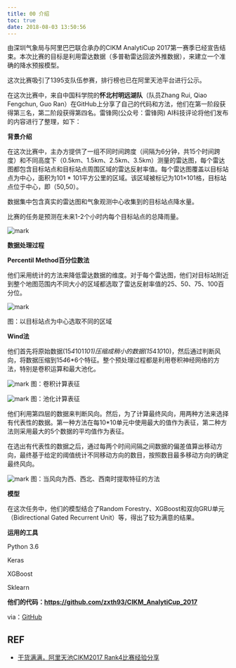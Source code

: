 ```yaml
---
title: 00 介绍
toc: true
date: 2018-08-03 13:50:56
---
```



由深圳气象局与阿里巴巴联合承办的CIKM AnalytiCup 2017第一赛季已经宣告结束。本次比赛的目标是利用雷达数据（多普勒雷达回波外推数据），来建立一个准确的降水预报模型。

这次比赛吸引了1395支队伍参赛，排行榜也已在阿里天池平台进行公示。

在这次比赛中，来自中国科学院的**怀北村明远湖队**（队员Zhang Rui, Qiao Fengchun, Guo Ran）在GitHub上分享了自己的代码和方法，他们在第一阶段获得第三名，第二阶段获得第四名。雷锋网(公众号：雷锋网) AI科技评论将他们发布的内容进行了整理，如下：

**背景介绍**

在这次比赛中，主办方提供了一组不同时间跨度（间隔为6分钟，共15个时间跨度）和不同高度下（0.5km、1.5km、2.5km、3.5km）测量的雷达图，每个雷达图都包含目标站点和目标站点周围区域的雷达反射率值。每个雷达图覆盖以目标站点为中心，面积为101 * 101平方公里的区域。该区域被标记为101×101格，目标站点位于中心，即（50,50）。

数据集中包含真实的雷达图和气象观测中心收集到的目标站点降水量。

比赛的任务是预测在未来1-2个小时内每个目标站点的总降雨量。

![mark](http://pacdb2bfr.bkt.clouddn.com/blog/image/180803/1jah9EghLH.png?imageslim)

**数据处理过程**

**Percentil Method百分位数法**

他们采用统计的方法来降低雷达数据的维度。对于每个雷达图，他们对目标站附近到整个地图范围内不同大小的区域都选取了雷达反射率值的25、50、75、100百分位。

![mark](http://pacdb2bfr.bkt.clouddn.com/blog/image/180803/kJI9Lk3109.png?imageslim)

图：以目标站点为中心选取不同的区域

**Wind法**

他们首先将原始数据(15*4*101*101)压缩成稍小的数据(15*4*10*10)，然后通过判断风向，将数据压缩到15*4*6*6个特征。整个预处理过程都是利用卷积神经网络的方法，特别是卷积运算和最大池化。

![mark](http://pacdb2bfr.bkt.clouddn.com/blog/image/180803/5Dd55KIa10.png?imageslim)
图：卷积计算表征

![mark](http://pacdb2bfr.bkt.clouddn.com/blog/image/180803/Bkk8jm5DK0.png?imageslim)
图：池化计算表征

他们利用第四层的数据来判断风向。然后，为了计算最终风向，用两种方法来选择有代表性的数据。第一种方法在每10*10单元中使用最大的值作为表征，第二种方法则采用最大的5个数据的平均值作为表征。

在选出有代表性的数据之后，通过每两个时间间隔之间数据的偏差值算出移动方向，最终基于给定的阈值统计不同移动方向的数目，按照数目最多移动方向的确定最终风向。

![mark](http://pacdb2bfr.bkt.clouddn.com/blog/image/180803/LFjiLGiK3A.png?imageslim)
图：当风向为西、西北、西南时提取特征的方法

**模型**

在这次任务中，他们的模型结合了Random Forestry、XGBoost和双向GRU单元（Bidirectional Gated Recurrent Unit）等，得出了较为满意的结果。

**运用的工具**

Python 3.6

Keras

XGBoost

Sklearn

**他们的代码：https://github.com/zxth93/CIKM_AnalytiCup_2017**

via：[GitHub](https://github.com/zxth93)



## REF

- [干货满满，阿里天池CIKM2017 Rank4比赛经验分享](https://www.leiphone.com/news/201708/MKRS661BYVttJRxJ.html)

